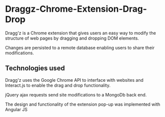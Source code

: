 # Draggz-Chrome-Extension-Drag-Drop

Dragg'z is a Chrome extension that gives users an easy way to modify 
the structure of web pages by dragging and dropping DOM elements.

Changes are persisted to a remote database enabling users to share their
modifications.

## Technologies used

Dragg'z uses the Google Chrome API to interface with websites and 
Interact.js to enable the drag and drop functionality.

jQuery ajax requests send site modifications to a MongoDb back end.

The design and functionality of the extension pop-up was implemented with
Angular JS 
